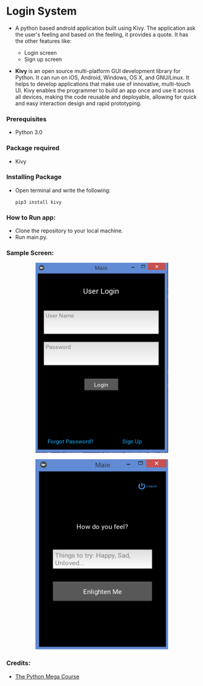 # Login System
* A python based android application built using Kivy. The application ask the user's feeling and based on the feeling, it provides a quote. It has the other features like:
  * Login screen
  * Sign up screen 

* **Kivy** is an open source multi-platform GUI development library for Python. It can run on iOS, Android, Windows, OS X, and GNU/Linux. It helps to develop applications that make use of innovative, multi-touch UI. Kivy enables the programmer to build an app once and use it across all devices, making the code reusable and deployable, allowing for quick and easy interaction design and rapid prototyping.

### Prerequisites
* Python 3.0

### Package required
* Kivy

### Installing Package
* Open terminal and write the following:
    ```
    pip3 install kivy
    ```    

### How to Run app:
* Clone the repository to your local machine.
* Run main.py.

### Sample Screen:
<p align="center">
  <img width="350" height="500" src="https://github.com/Subathra19/login-system/blob/main/sample_screen.PNG">
</p>

<p align="center">
  <img width="350" height="500" src="https://github.com/Subathra19/login-system/blob/main/sample_screen_1.PNG">
</p>

### Credits:
* [The Python Mega Course](https://www.udemy.com/course/the-python-mega-course)
